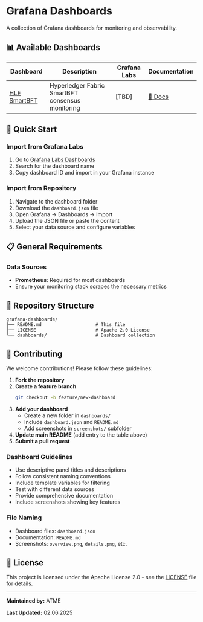 # Grafana Dashboards

A collection of Grafana dashboards for monitoring and observability.

## 📊 Available Dashboards

| Dashboard | Description | Grafana Labs | Documentation |
|-----------|-------------|--------------|---------------|
| [HLF SmartBFT](./dashboards/hlf-smartbft/) | Hyperledger Fabric SmartBFT consensus monitoring | [TBD] | [📖 Docs](./dashboards/hlf-smartbft/README.md) |

## 🚀 Quick Start

### Import from Grafana Labs
1. Go to [Grafana Labs Dashboards](https://grafana.com/grafana/dashboards/)
2. Search for the dashboard name
3. Copy dashboard ID and import in your Grafana instance

### Import from Repository
1. Navigate to the dashboard folder
2. Download the `dashboard.json` file
3. Open Grafana → Dashboards → Import
4. Upload the JSON file or paste the content
5. Select your data source and configure variables

## 📋 General Requirements

### Data Sources
- **Prometheus**: Required for most dashboards
- Ensure your monitoring stack scrapes the necessary metrics


## 📁 Repository Structure

```
grafana-dashboards/
├── README.md                    # This file
├── LICENSE                      # Apache 2.0 License
└── dashboards/                  # Dashboard collection

```

## 🤝 Contributing

We welcome contributions! Please follow these guidelines:

1. **Fork the repository**
2. **Create a feature branch**
   ```bash
   git checkout -b feature/new-dashboard
   ```
3. **Add your dashboard**
    - Create a new folder in `dashboards/`
    - Include `dashboard.json` and `README.md`
    - Add screenshots in `screenshots/` subfolder
4. **Update main README** (add entry to the table above)
5. **Submit a pull request**

### Dashboard Guidelines
- Use descriptive panel titles and descriptions
- Follow consistent naming conventions
- Include template variables for filtering
- Test with different data sources
- Provide comprehensive documentation
- Include screenshots showing key features

### File Naming
- Dashboard files: `dashboard.json`
- Documentation: `README.md`
- Screenshots: `overview.png`, `details.png`, etc.


## 📝 License

This project is licensed under the Apache License 2.0 - see the [LICENSE](LICENSE) file for details.


---

**Maintained by:** ATME

**Last Updated:** 02.06.2025